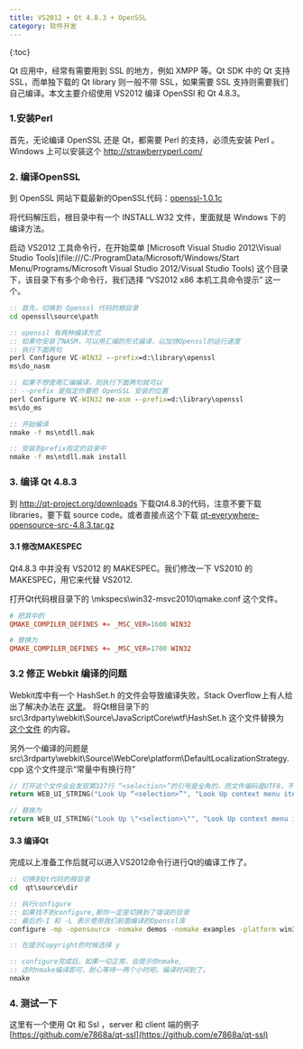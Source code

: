 ```yaml
---
title: VS2012 + Qt 4.8.3 + OpenSSL
category: 软件开发
---
```

{:toc}

Qt 应用中，经常有需要用到 SSL 的地方，例如 XMPP 等。Qt SDK 中的 Qt 支持 SSL，而单独下载的 Qt library 则一般不带 SSL，如果需要 SSL 支持则需要我们自己编译。本文主要介绍使用 VS2012 编译 OpenSSl 和 Qt 4.8.3。

### 1.安装Perl

首先，无论编译 OpenSSL 还是 Qt，都需要 Perl 的支持，必须先安装 Perl 。Windows 上可以安装这个 http://strawberryperl.com/

### 2. 编译OpenSSL

到 OpenSSL 网站下载最新的OpenSSL代码：[openssl-1.0.1c](http://www.openssl.org/source/openssl-1.0.1c.tar.gz)

将代码解压后，根目录中有一个 INSTALL.W32 文件，里面就是 Windows 下的编译方法。

启动 VS2012 工具命令行，在开始菜单 [Microsoft Visual Studio 2012\Visual Studio Tools](file:///C:/ProgramData/Microsoft/Windows/Start Menu/Programs/Microsoft Visual Studio 2012/Visual Studio Tools) 这个目录下，该目录下有多个命令行，我们选择 “VS2012 x86 本机工具命令提示” 这一个。

```bat
:: 首先，切换到 Openssl 代码的根目录
cd openssl\source\path

:: openssl 有两种编译方式
:: 如果你安装了NASM，可以用汇编的形式编译，以加快Openssl的运行速度
:: 执行下面两句
perl Configure VC-WIN32 --prefix=d:\library\openssl
ms\do_nasm

:: 如果不想使用汇编编译，则执行下面两句就可以
:: --prefix 是指定你要把 OpenSSL 安装的位置
perl Configure VC-WIN32 no-asm --prefix=d:\library\openssl
ms\do_ms

:: 开始编译
nmake -f ms\ntdll.mak

:: 安装到prefix指定的目录中
nmake -f ms\ntdll.mak install
```

### 3. 编译 Qt 4.8.3

到 http://qt-project.org/downloads 下载Qt4.8.3的代码，注意不要下载 libraries，要下载 source code。或者直接点这个下载 [qt-everywhere-opensource-src-4.8.3.tar.gz](http://releases.qt-project.org/qt4/source/qt-everywhere-opensource-src-4.8.3.tar.gz)

#### 3.1 修改MAKESPEC

Qt4.8.3 中并没有 VS2012 的 MAKESPEC。我们修改一下 VS2010 的 MAKESPEC，用它来代替 VS2012.

打开Qt代码根目录下的 \mkspecs\win32-msvc2010\qmake.conf 这个文件。

```conf
# 把其中的
QMAKE_COMPILER_DEFINES += _MSC_VER=1600 WIN32

# 替换为
QMAKE_COMPILER_DEFINES += _MSC_VER=1700 WIN32
```

### 3.2 修正 Webkit 编译的问题

Webkit库中有一个 HashSet.h 的文件会导致编译失败，Stack Overflow上有人给出了解决办法在 [这里](http://stackoverflow.com/questions/12113400/compiling-qt-4-8-2-for-visual-studio-2012)。
将Qt根目录下的 src\3rdparty\webkit\Source\JavaScriptCore\wtf\HashSet.h 这个文件替换为 [这个文件](https://bitbucket.org/Vertexwahn/bluego/src/56dbe84212222ec6954d8d327a5e443106bcc447/deploy/BlueGo0.0.4/qt4.8.3vs2012patch/HashSet.h?at=default) 的内容。

另外一个编译的问题是 src\3rdparty\webkit\Source\WebCore\platform\DefaultLocalizationStrategy.cpp 这个文件提示“常量中有换行符”

```cpp
// 打开这个文件会会发现第327行 “<selection>”的引号是全角的，而文件编码是UTF8，不带bomb的
return WEB_UI_STRING("Look Up “<selection>”", "Look Up context menu item with selected word").replace("<selection>", truncatedStringForLookupMenuItem(selectedString));

// 替换为
return WEB_UI_STRING("Look Up \"<selection>\"", "Look Up context menu item with selected word").replace("<selection>", truncatedStringForLookupMenuItem(selectedString));
```

#### 3.3 编译Qt

完成以上准备工作后就可以进入VS2012命令行进行Qt的编译工作了。
```bat
:: 切换到Qt代码的根目录
cd  qt\source\dir

:: 执行configure
:: 如果找不到configure,那你一定是切换到了错误的目录
:: 最后的-I 和 -L 表示使用我们前面编译的Openssl库
configure -mp -opensource -nomake demos -nomake examples -platform win32-msvc2010 -openssl -I D:\library\openssl\include -L D:\library\openssl\lib

:: 在提示Copyright的时候选择 y

:: configure完成后，如果一切正常，会提示你nmake,
:: 这时nmake编译即可，耐心等待一两个小时吧。编译时间到了。
nmake
```

### 4. 测试一下

这里有一个使用 Qt 和 Ssl ，server 和 client 端的例子 [https://github.com/e7868a/qt-ssl](https://github.com/e7868a/qt-ssl)
